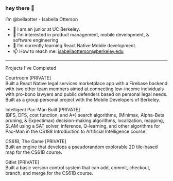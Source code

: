 <h3>
  hey there 👋
</h3>

I’m @bellaotter - Isabella Otterson
- 💞️ I am an junior at UC Berkeley.
- 👀 I’m interested in product management, mobile development, & software engineering
- 🌱 I’m currently learning React Native Mobile development.
- 📫 How to reach me: isabellaotterson@berkeley.edu

---
Projects I've Completed 

Courtroom [PRIVATE] <br>
Built a React Native legal services marketplace app with a Firebase backend with two other team members aimed at connecting low-income individuals with pro-bono lawyers and public defenders based on personal legal needs. Built as a group personal project with the Mobile Developers of Berkeley.

Intelligent Pac-Man Built [PRIVATE] <br>
(BFS, DFS, cost function, and A*) search algorithms, (Minimax, Alpha-Beta pruning, & Expectimax) decision-making algorithms, localization, mapping, SLAM using a SAT solver, inference, Q-learning, and other algorithms for Pac-Man in the CS188 Introduction to Artificial Intelligence course.

CS61B, The Game [PRIVATE] <br>
Built an engine that develops a pseudorandom explorable 2D tile-based map for the CS61B course.

Gitlet [PRIVATE] <br>
Built a basic version control system that can add, commit, checkout, branch, and merge for the CS61B course.

